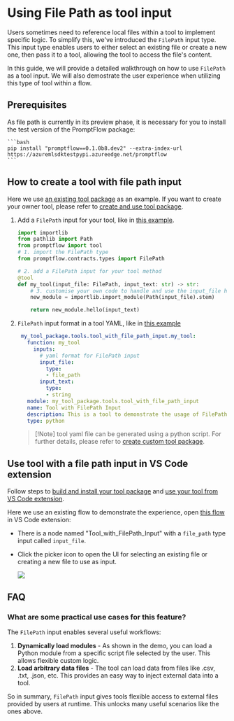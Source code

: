# Using File Path as tool input

Users sometimes need to reference local files within a tool to implement specific logic. To simplify this, we've introduced the `FilePath` input type. This input type enables users to either select an existing file or create a new one, then pass it to a tool, allowing the tool to access the file's content.

In this guide, we will provide a detailed walkthrough on how to use `FilePath` as a tool input. We will also demostrate the user experience when utilizing this type of tool within a flow.

## Prerequisites

As file path is currently in its preview phase, it is necessary for you to install the test version of the PromptFlow package:

    ```bash
    pip install "promptflow==0.1.0b8.dev2" --extra-index-url https://azuremlsdktestpypi.azureedge.net/promptflow
    ```

## How to create a tool with file path input

Here we use [an existing tool package](https://github.com/microsoft/promptflow/tree/main/examples/tools/tool-package-quickstart/my_tool_package) as an example. If you want to create your owner tool, please refer to [create and use tool package](https://github.com/microsoft/promptflow/blob/main/docs/how-to-guides/develop-a-tool/create-and-use-tool-package.md#create-custom-tool-package).

1. Add a `FilePath` input for your tool, like in [this example](../../../examples/tools/tool-package-quickstart/my_tool_package/tools/tool_with_file_path_input.py).

    ```python
    import importlib
    from pathlib import Path
    from promptflow import tool
    # 1. import the FilePath type
    from promptflow.contracts.types import FilePath

    # 2. add a FilePath input for your tool method
    @tool
    def my_tool(input_file: FilePath, input_text: str) -> str:
        # 3. customise your own code to handle and use the input_file here
        new_module = importlib.import_module(Path(input_file).stem)
    
        return new_module.hello(input_text)   
    ```

2. `FilePath` input format in a tool YAML, like in [this example](../../../examples/tools/tool-package-quickstart/my_tool_package/yamls/tool_with_file_path_input.yaml)

   ```yaml
    my_tool_package.tools.tool_with_file_path_input.my_tool:
      function: my_tool
        inputs:
          # yaml format for FilePath input
          input_file:
            type:
            - file_path
          input_text:
            type:
            - string
      module: my_tool_package.tools.tool_with_file_path_input
      name: Tool with FilePath Input
      description: This is a tool to demonstrate the usage of FilePath input
      type: python   
    ```

    > [!Note] tool yaml file can be generated using a python script. For further details, please refer to [create custom tool package](https://github.com/microsoft/promptflow/blob/main/docs/how-to-guides/develop-a-tool/create-and-use-tool-package.md#create-custom-tool-package).


## Use tool with a file path input in VS Code extension
Follow steps to [build and install your tool package](https://github.com/microsoft/promptflow/blob/main/docs/how-to-guides/develop-a-tool/create-and-use-tool-package.md#build-and-share-the-tool-package) and [use your tool from VS Code extension](https://github.com/microsoft/promptflow/blob/main/docs/how-to-guides/develop-a-tool/create-and-use-tool-package.md#use-your-tool-from-vscode-extension).

Here we use an existing flow to demonstrate the experience, open [this flow](../../../examples/flows/standard/filepath-input-tool-showcase/flow.dag.yaml) in VS Code extension:
- There is a node named "Tool_with_FilePath_Input" with a `file_path` type input called `input_file`.
- Click the picker icon to open the UI for selecting an existing file or creating a new file to use as input.

   ![](../../media/how-to-guides/develop-a-tool/use_file_path_in_flow.png)

## FAQ

### What are some practical use cases for this feature?
The `FilePath` input enables several useful workflows:

1. **Dynamically load modules** - As shown in the demo, you can load a Python module from a specific script file selected by the user. This allows flexible custom logic.
2. **Load arbitrary data files** - The tool can load data from files like .csv, .txt, .json, etc. This provides an easy way to inject external data into a tool.

So in summary, `FilePath` input gives tools flexible access to external files provided by users at runtime. This unlocks many useful scenarios like the ones above.
